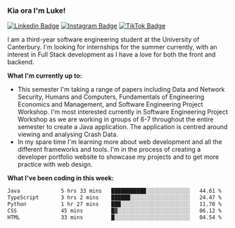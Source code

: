 ### Kia ora I'm Luke!

[![Linkedin Badge](https://img.shields.io/badge/-LinkedIn-0e76a8?style=flat-square&logo=Linkedin&logoColor=white)](https://www.linkedin.com/in/luke-stynes/)
[![Instagram Badge](https://img.shields.io/badge/-Instagram-e4405f?style=flat-square&logo=Instagram&logoColor=white)](https://www.instagram.com/luke.stynes/)
[![TikTok Badge](https://img.shields.io/badge/TikTok-Follow-blue)](https://www.tiktok.com/@luke_stynes)

I am a third-year software engineering student at the University of Canterbury. I'm looking for internships for the summer currently, with an interest in Full Stack development as I have a love for both the front and backend.

**What I'm currently up to:**
- This semester I'm taking a range of papers including Data and Network Security, Humans and Computers, Fundamentals of Engineering Economics and Management, and Software Engineering Project Workshop. I'm most interested currently in Software Engineering Project Workshop as we are working in groups of 6-7 throughout the entire semester to create a Java application. The application is centred around viewing and analysing Crash Data.
- In my spare time I'm learning more about web development and all the different frameworks and tools. I'm in the process of creating a developer portfolio website to showcase my projects and to get more practice with web design.


**What I've been coding in this week:**
<!--START_SECTION:waka-->

```txt
Java             5 hrs 33 mins   ███████████░░░░░░░░░░░░░░   44.61 %
TypeScript       3 hrs 2 mins    ██████░░░░░░░░░░░░░░░░░░░   24.47 %
Python           1 hr 27 mins    ███░░░░░░░░░░░░░░░░░░░░░░   11.70 %
CSS              45 mins         █▓░░░░░░░░░░░░░░░░░░░░░░░   06.12 %
HTML             33 mins         █░░░░░░░░░░░░░░░░░░░░░░░░   04.54 %
```

<!--END_SECTION:waka-->
